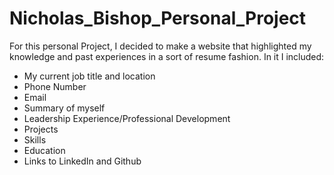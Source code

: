 Nicholas_Bishop_Personal_Project
================================

For this personal Project, I decided to make a website that highlighted my knowledge and past experiences in a sort of resume fashion. In it I included:
<ul>
  <li>My current job title and location</li>
  <li>Phone Number</li>
  <li>Email</li>
  <li>Summary of myself</li>
  <li>Leadership Experience/Professional Development</li>
  <li>Projects</li>
  <li>Skills</li>
  <li>Education</li>
  <li>Links to LinkedIn and Github</li>
</ul>
